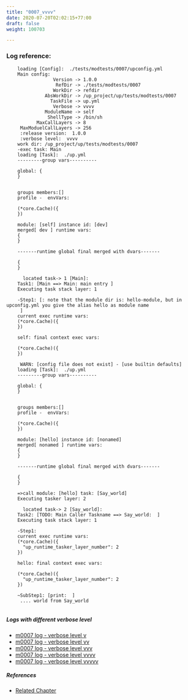 ```yaml
---
title: "0007_vvvv"
date: 2020-07-20T02:02:15+77:00
draft: false
weight: 100703

---
```


### Log reference: <no value>

```
    loading [Config]:  ./tests/modtests/0007/upconfig.yml
    Main config:
                 Version -> 1.0.0
                  RefDir -> ./tests/modtests/0007
                 WorkDir -> refdir
              AbsWorkDir -> /up_project/up/tests/modtests/0007
                TaskFile -> up.yml
                 Verbose -> vvvv
              ModuleName -> self
               ShellType -> /bin/sh
           MaxCallLayers -> 8
     MaxModuelCallLayers -> 256
     :release version:  1.0.0
     :verbose level:  vvvv
    work dir: /up_project/up/tests/modtests/0007
    -exec task: Main
    loading [Task]:  ./up.yml
    ---------group vars----------
    
    global: {
    }
    
    
    groups members:[]
    profile -  envVars:
    
    (*core.Cache)({
    })
    
    module: [self] instance id: [dev]
    merged[ dev ] runtime vars:
    {
    }
    
    -------runtime global final merged with dvars-------
    
    {
    }
    
      located task-> 1 [Main]: 
    Task1: [Main ==> Main: main entry ]
    Executing task stack layer: 1
    
    -Step1: [: note that the module dir is: hello-module, but in upconfig.yml you give the alias hello as module name
     ]
    current exec runtime vars:
    (*core.Cache)({
    })
    
    self: final context exec vars:
    
    (*core.Cache)({
    })
    
     WARN: [config file does not exist] - [use builtin defaults]
    loading [Task]:  ./up.yml
    ---------group vars----------
    
    global: {
    }
    
    
    groups members:[]
    profile -  envVars:
    
    (*core.Cache)({
    })
    
    module: [hello] instance id: [nonamed]
    merged[ nonamed ] runtime vars:
    {
    }
    
    -------runtime global final merged with dvars-------
    
    {
    }
    
    =>call module: [hello] task: [Say_world]
    Executing tasker layer: 2
    
      located task-> 2 [Say_world]: 
    Task2: [TODO: Main Caller Taskname ==> Say_world:  ]
    Executing task stack layer: 1
    
    -Step1:
    current exec runtime vars:
    (*core.Cache)({
      "up_runtime_tasker_layer_number": 2
    })
    
    hello: final context exec vars:
    
    (*core.Cache)({
      "up_runtime_tasker_layer_number": 2
    })
    
    ~SubStep1: [print:  ]
     .... world from Say_world
    
```

##### Logs with different verbose level
* [m0007 log - verbose level v](../../logs/m0007_v)
* [m0007 log - verbose level vv](../../logs/m0007_vv)
* [m0007 log - verbose level vvv](../../logs/m0007_vvv)
* [m0007 log - verbose level vvvv](../../logs/m0007_vvvv)
* [m0007 log - verbose level vvvvv](../../logs/m0007_vvvvv)

##### References
* [Related Chapter](../../module/0007)
